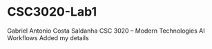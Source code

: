 # CSC3020-Lab1
Gabriel Antonio Costa Saldanha
CSC 3020 – Modern Technologies
AI Workflows
Added my details
